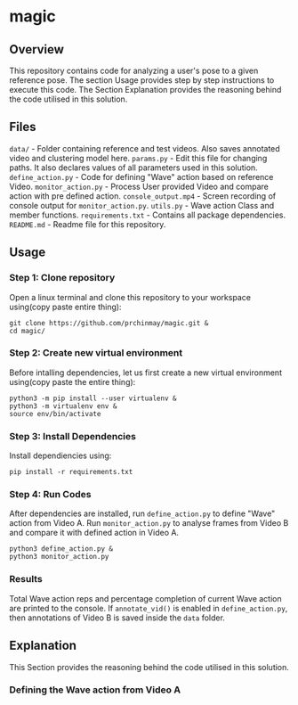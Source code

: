 magic
=================

## Overview
This repository contains code for analyzing a user's pose to a given reference pose. The section Usage provides step by step instructions to execute this code. 
The Section Explanation provides the reasoning behind the code utilised in this solution.

## Files
`data/` - Folder containing reference and test videos. Also saves annotated video and clustering model here.
`params.py` - Edit this file for changing paths. It also declares values of all parameters used in this solution.
`define_action.py` - Code for defining "Wave" action based on reference Video.
`monitor_action.py` - Process User provided Video and compare action with pre defined action.
`console_output.mp4` - Screen recording of console output for `monitor_action.py`.
`utils.py` - Wave action Class and member functions.
`requirements.txt` - Contains all package dependencies.
`README.md` - Readme file for this repository.

## Usage

### Step 1: Clone repository
Open a linux terminal and clone this repository to your workspace using(copy paste entire thing):
```
git clone https://github.com/prchinmay/magic.git &
cd magic/

```

### Step 2: Create new virtual environment
Before intalling dependencies, let us first create a new virtual environment using(copy paste the entire thing):
```
python3 -m pip install --user virtualenv &
python3 -m virtualenv env &
source env/bin/activate
```

### Step 3: Install Dependencies
Install dependiencies using:
```
pip install -r requirements.txt

```

### Step 4: Run Codes

After dependencies are installed, run `define_action.py` to define "Wave" action from Video A. 
Run `monitor_action.py` to analyse frames from Video B and compare it with defined action in Video A.
```
python3 define_action.py &
python3 monitor_action.py

```
### Results
Total Wave action reps and percentage completion of current Wave action are printed to the console. 
If `annotate_vid()` is enabled in `define_action.py`, then annotations of Video B is saved inside the `data` folder.
 

## Explanation
This Section provides the reasoning behind the code utilised in this solution. 

### Defining the Wave action from Video A


